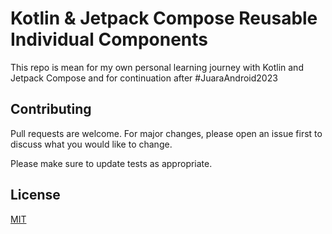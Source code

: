 # Kotlin & Jetpack Compose Reusable Individual Components

This repo is mean for my own personal learning journey with Kotlin and Jetpack Compose and for continuation after #JuaraAndroid2023

## Contributing

Pull requests are welcome. For major changes, please open an issue first
to discuss what you would like to change.

Please make sure to update tests as appropriate.

## License

[MIT](https://choosealicense.com/licenses/mit/)
